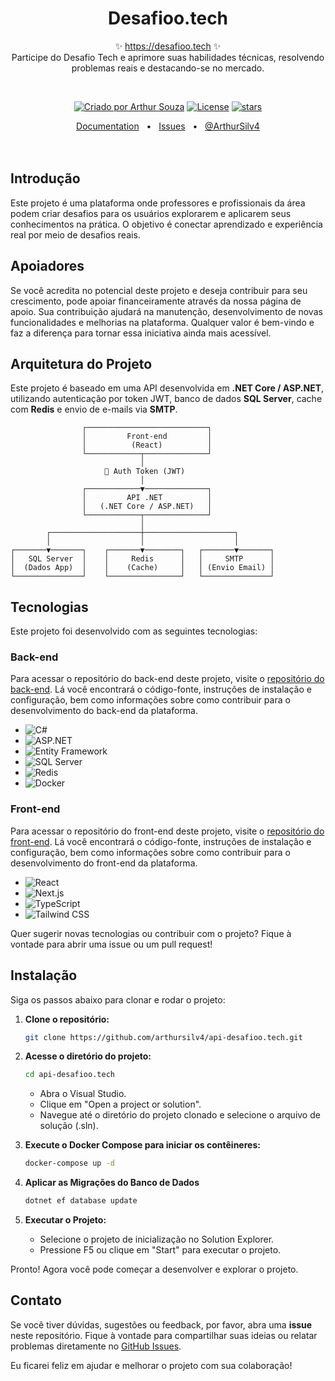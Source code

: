 <p align="center">
  <h1 align="center">Desafioo.tech</h1>
  <p align="center">
    ✨ <a href="https://desafioo.tech">https://desafioo.tech</a> ✨
    <br/>
    Participe do Desafio Tech e aprimore suas habilidades técnicas, resolvendo problemas reais e destacando-se no mercado.
  </p>
</p>
<br/>
<p align="center">
  <a href="" rel="nofollow"><img src="https://img.shields.io/badge/created%20by-@ArthurSilv4-4BBAAB.svg" alt="Criado por Arthur Souza"></a>
  <a href="https://opensource.org/licenses/MIT" rel="nofollow"><img src="https://img.shields.io/github/license/ArthurSilv4/api-desafioo.tech" alt="License"></a>
  <a href="https://github.com/arthursilv4/api-desafioo.tech" rel="nofollow"><img src="https://img.shields.io/github/stars/arthursilv4/api-desafioo.tech" alt="stars"></a>
</p>

<div align="center">
  <a href="https://arthursilv4.github.io/api-desafioo.tech/">Documentation</a>
  <span>&nbsp;&nbsp;•&nbsp;&nbsp;</span>
  <a href="https://github.com/arthursilv4/api-desafioo.tech/issues/new">Issues</a>
  <span>&nbsp;&nbsp;•&nbsp;&nbsp;</span>
  <a href="">@ArthurSilv4</a>
  <br />
</div>

<br/>
<br/>

## Introdução

Este projeto é uma plataforma onde professores e profissionais da área podem criar desafios para os usuários explorarem e aplicarem seus conhecimentos na prática. O objetivo é conectar aprendizado e experiência real por meio de desafios reais.

## Apoiadores

Se você acredita no potencial deste projeto e deseja contribuir para seu crescimento, pode apoiar financeiramente através da nossa página de apoio. Sua contribuição ajudará na manutenção, desenvolvimento de novas funcionalidades e melhorias na plataforma. Qualquer valor é bem-vindo e faz a diferença para tornar essa iniciativa ainda mais acessível.

## Arquitetura do Projeto

Este projeto é baseado em uma API desenvolvida em **.NET Core / ASP.NET**, utilizando autenticação por token JWT, banco de dados **SQL Server**, cache com **Redis** e envio de e-mails via **SMTP**.



                    ┌───────────────────────────┐
                    │         Front-end         │
                    │          (React)          │
                    └────────────┬──────────────┘
                                 │
                         🔐 Auth Token (JWT)
                                 │
                    ┌────────────▼──────────────┐
                    │         API .NET          │
                    │   (.NET Core / ASP.NET)   │
                    └────────────┬──────────────┘
                                 │
            ┌────────────────────┼────────────────────┐
            │                    │                    │
    ┌───────▼───────┐    ┌───────▼────────┐   ┌───────▼───────┐
    │   SQL Server  │    │     Redis      │   │     SMTP      │
    │  (Dados App)  │    │    (Cache)     │   │ (Envio Email) │
    └───────────────┘    └────────────────┘   └───────────────┘
                         

## Tecnologias

Este projeto foi desenvolvido com as seguintes tecnologias:

### **Back-end**  
Para acessar o repositório do back-end deste projeto, visite o [repositório do back-end](https://github.com/arthursilv4/api-desafioo.tech). Lá você encontrará o código-fonte, instruções de instalação e configuração, bem como informações sobre como contribuir para o desenvolvimento do back-end da plataforma.

- ![C#](https://img.shields.io/badge/C%23-512BD4?style=for-the-badge&logo=csharp&logoColor=white)  
- ![ASP.NET](https://img.shields.io/badge/ASP.NET-512BD4?style=for-the-badge&logo=dotnet&logoColor=white)  
- ![Entity Framework](https://img.shields.io/badge/Entity%20Framework-512BD4?style=for-the-badge&logo=dotnet&logoColor=white)  
- ![SQL Server](https://img.shields.io/badge/SQL%20Server-CC2927?style=for-the-badge&logo=microsoft-sql-server&logoColor=white)  
- ![Redis](https://img.shields.io/badge/Redis-DC382D?style=for-the-badge&logo=redis&logoColor=white)  
- ![Docker](https://img.shields.io/badge/Docker-2496ED?style=for-the-badge&logo=docker&logoColor=white)  

### **Front-end**  
Para acessar o repositório do front-end deste projeto, visite o [repositório do front-end](https://github.com/arthursilv4/front-desafioo.tech). Lá você encontrará o código-fonte, instruções de instalação e configuração, bem como informações sobre como contribuir para o desenvolvimento do front-end da plataforma.

- ![React](https://img.shields.io/badge/React-61DAFB?style=for-the-badge&logo=react&logoColor=white)  
- ![Next.js](https://img.shields.io/badge/Next.js-000000?style=for-the-badge&logo=nextdotjs&logoColor=white)  
- ![TypeScript](https://img.shields.io/badge/TypeScript-3178C6?style=for-the-badge&logo=typescript&logoColor=white)  
- ![Tailwind CSS](https://img.shields.io/badge/Tailwind_CSS-06B6D4?style=for-the-badge&logo=tailwindcss&logoColor=white)  

Quer sugerir novas tecnologias ou contribuir com o projeto? Fique à vontade para abrir uma issue ou um pull request!




## Instalação

Siga os passos abaixo para clonar e rodar o projeto:

1. **Clone o repositório:**

    ```bash
    git clone https://github.com/arthursilv4/api-desafioo.tech.git
    ```

2. **Acesse o diretório do projeto:**

   ```bash
   cd api-desafioo.tech
   ```
    
   -	Abra o Visual Studio.
   -	Clique em "Open a project or solution".
   -	Navegue até o diretório do projeto clonado e selecione o arquivo de solução (.sln).

3. **Execute o Docker Compose para iniciar os contêineres:**
   ```bash
   docker-compose up -d
   ```
4. **Aplicar as Migrações do Banco de Dados**

   ```bash
   dotnet ef database update
   ```
5. **Executar o Projeto:**

    - Selecione o projeto de inicialização no Solution Explorer.
    - Pressione F5 ou clique em "Start" para executar o projeto.

Pronto! Agora você pode começar a desenvolver e explorar o projeto.

## Contato

Se você tiver dúvidas, sugestões ou feedback, por favor, abra uma **issue** neste repositório. Fique à vontade para compartilhar suas ideias ou relatar problemas diretamente no [GitHub Issues](https://github.com/arthursilv4/api-desafioo.tech/issues).

Eu ficarei feliz em ajudar e melhorar o projeto com sua colaboração!
